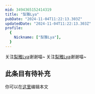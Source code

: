 ```yaml
---
mid: 3494365152414319
title: "梨雅Lya"
pubDate: "2024-11-04T11:22:13.303Z"
updatedDate: "2024-11-04T11:22:13.303Z"
profile:
  {
    Nickname: ["梨雅Lya"],
  }
---
```


关注[梨雅Lya](https://space.bilibili.com/3494365152414319)谢谢喵~ 关注[梨雅Lya](https://space.bilibili.com/3494365152414319)谢谢喵~

## 此条目有待补充
你可以在[这里](https://github.com/Yuhanawa/VTuber.ICU-Content/edit/master/v/梨雅Lya/index.md)编辑本文
